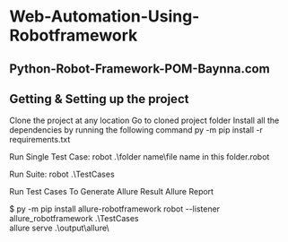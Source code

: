 # Web-Automation-Using-Robotframework

## Python-Robot-Framework-POM-Baynna.com
## Getting & Setting up the project

Clone the project at any location
Go to cloned project folder
Install all the dependencies by running the following command
py -m pip install -r requirements.txt

Run Single Test Case:
robot .\folder name\file name in this folder.robot

Run Suite:
robot .\TestCases

Run Test Cases To Generate Allure Result
Allure Report

$ py -m pip install allure-robotframework
robot --listener allure_robotframework .\TestCases\
allure serve .\output\allure\
